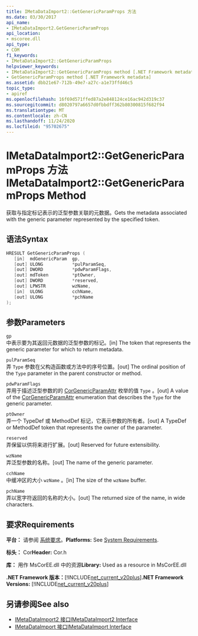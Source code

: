 ```yaml
---
title: IMetaDataImport2::GetGenericParamProps 方法
ms.date: 03/30/2017
api_name:
- IMetaDataImport2.GetGenericParamProps
api_location:
- mscoree.dll
api_type:
- COM
f1_keywords:
- IMetaDataImport2::GetGenericParamProps
helpviewer_keywords:
- IMetaDataImport2::GetGenericParamProps method [.NET Framework metadata]
- GetGenericParamProps method [.NET Framework metadata]
ms.assetid: dbb21e67-712b-49e7-a27c-a1e73ffd46c5
topic_type:
- apiref
ms.openlocfilehash: 16f69d571ffed87a2e848124ce16ac942d319c37
ms.sourcegitcommit: d8020797a6657d0fbbdff362b80300815f682f94
ms.translationtype: MT
ms.contentlocale: zh-CN
ms.lasthandoff: 11/24/2020
ms.locfileid: "95702675"
---
```

# <a name="imetadataimport2getgenericparamprops-method"></a><span data-ttu-id="fc848-102">IMetaDataImport2::GetGenericParamProps 方法</span><span class="sxs-lookup"><span data-stu-id="fc848-102">IMetaDataImport2::GetGenericParamProps Method</span></span>

<span data-ttu-id="fc848-103">获取与指定标记表示的泛型参数关联的元数据。</span><span class="sxs-lookup"><span data-stu-id="fc848-103">Gets the metadata associated with the generic parameter represented by the specified token.</span></span>  
  
## <a name="syntax"></a><span data-ttu-id="fc848-104">语法</span><span class="sxs-lookup"><span data-stu-id="fc848-104">Syntax</span></span>  
  
```cpp  
HRESULT GetGenericParamProps (  
   [in]  mdGenericParam  gp,  
   [out] ULONG           *pulParamSeq,  
   [out] DWORD           *pdwParamFlags,  
   [out] mdToken         *ptOwner,  
   [out] DWORD           *reserved,  
   [out] LPWSTR          wzName,  
   [in]  ULONG           cchName,  
   [out] ULONG           *pchName  
);  
```  
  
## <a name="parameters"></a><span data-ttu-id="fc848-105">参数</span><span class="sxs-lookup"><span data-stu-id="fc848-105">Parameters</span></span>  

 `gp`  
 <span data-ttu-id="fc848-106">中表示要为其返回元数据的泛型参数的标记。</span><span class="sxs-lookup"><span data-stu-id="fc848-106">[in] The token that represents the generic parameter for which to return metadata.</span></span>  
  
 `pulParamSeq`  
 <span data-ttu-id="fc848-107">弄 `Type` 参数在父构造函数或方法中的序号位置。</span><span class="sxs-lookup"><span data-stu-id="fc848-107">[out] The ordinal position of the `Type` parameter in the parent constructor or method.</span></span>  
  
 `pdwParamFlags`  
 <span data-ttu-id="fc848-108">弄用于描述泛型参数的的 [CorGenericParamAttr](corgenericparamattr-enumeration.md) 枚举的值 `Type` 。</span><span class="sxs-lookup"><span data-stu-id="fc848-108">[out] A value of the [CorGenericParamAttr](corgenericparamattr-enumeration.md) enumeration that describes the `Type` for the generic parameter.</span></span>  
  
 `ptOwner`  
 <span data-ttu-id="fc848-109">弄一个 TypeDef 或 MethodDef 标记，它表示参数的所有者。</span><span class="sxs-lookup"><span data-stu-id="fc848-109">[out] A TypeDef or MethodDef token that represents the owner of the parameter.</span></span>  
  
 `reserved`  
 <span data-ttu-id="fc848-110">弄保留以供将来进行扩展。</span><span class="sxs-lookup"><span data-stu-id="fc848-110">[out] Reserved for future extensibility.</span></span>  
  
 `wzName`  
 <span data-ttu-id="fc848-111">弄泛型参数的名称。</span><span class="sxs-lookup"><span data-stu-id="fc848-111">[out] The name of the generic parameter.</span></span>  
  
 `cchName`  
 <span data-ttu-id="fc848-112">中缓冲区的大小 `wzName` 。</span><span class="sxs-lookup"><span data-stu-id="fc848-112">[in] The size of the `wzName` buffer.</span></span>  
  
 `pchName`  
 <span data-ttu-id="fc848-113">弄以宽字符返回的名称的大小。</span><span class="sxs-lookup"><span data-stu-id="fc848-113">[out] The returned size of the name, in wide characters.</span></span>  
  
## <a name="requirements"></a><span data-ttu-id="fc848-114">要求</span><span class="sxs-lookup"><span data-stu-id="fc848-114">Requirements</span></span>  

 <span data-ttu-id="fc848-115">**平台：** 请参阅 [系统要求](../../get-started/system-requirements.md)。</span><span class="sxs-lookup"><span data-stu-id="fc848-115">**Platforms:** See [System Requirements](../../get-started/system-requirements.md).</span></span>  
  
 <span data-ttu-id="fc848-116">**标头：** Cor</span><span class="sxs-lookup"><span data-stu-id="fc848-116">**Header:** Cor.h</span></span>  
  
 <span data-ttu-id="fc848-117">**库：** 用作 MsCorEE.dll 中的资源</span><span class="sxs-lookup"><span data-stu-id="fc848-117">**Library:** Used as a resource in MsCorEE.dll</span></span>  
  
 <span data-ttu-id="fc848-118">**.NET Framework 版本：**[!INCLUDE[net_current_v20plus](../../../../includes/net-current-v20plus-md.md)]</span><span class="sxs-lookup"><span data-stu-id="fc848-118">**.NET Framework Versions:** [!INCLUDE[net_current_v20plus](../../../../includes/net-current-v20plus-md.md)]</span></span>  
  
## <a name="see-also"></a><span data-ttu-id="fc848-119">另请参阅</span><span class="sxs-lookup"><span data-stu-id="fc848-119">See also</span></span>

- [<span data-ttu-id="fc848-120">IMetaDataImport2 接口</span><span class="sxs-lookup"><span data-stu-id="fc848-120">IMetaDataImport2 Interface</span></span>](imetadataimport2-interface.md)
- [<span data-ttu-id="fc848-121">IMetaDataImport 接口</span><span class="sxs-lookup"><span data-stu-id="fc848-121">IMetaDataImport Interface</span></span>](imetadataimport-interface.md)
